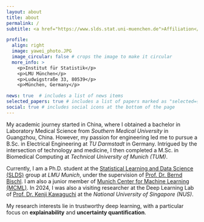 ```yaml
---
layout: about
title: about
permalink: /
subtitle: <a href="https://www.slds.stat.uni-muenchen.de">Affiliation</a>. <a href="mailto:yawei.li.muc@gmail.com">Email</a>.

profile:
  align: right
  image: yawei_photo.JPG
  image_circular: false # crops the image to make it circular
  more_info: >
    <p>Institut für Statistik</p>
    <p>LMU München</p>
    <p>Ludwigstraße 33, 80539</p>
    <p>München, Germany</p>

news: true  # includes a list of news items
selected_papers: true # includes a list of papers marked as "selected={true}"
social: true # includes social icons at the bottom of the page
---
```


My academic journey started in China, where I obtained a bachelor in Laboratory Medical 
Science from *Southern Medical University* in Guangzhou, China. However, my passion for 
engineering led me to pursue a B.Sc. in Electrical Engineering at *TU Darmstadt* in 
Germany. Intrigued by the intersection of technology and medicine, I then completed a 
M.Sc. in Biomedical Computing at *Technical University of Munich (TUM)*.

Currently, I am a Ph.D. student at the [Statistical Learning and Data Science (SLDS)](https://www.slds.stat.uni-muenchen.de) 
group at *LMU Munich*, under the supervision of [Prof. Dr. Bernd Bischl](https://www.slds.stat.uni-muenchen.de/people/bischl/). 
I am also a junior member of [Munich Center for Machine Learning (MCML)](https://mcml.ai).
In 2024, I was also a visiting researcher at the Deep Learning Lab of 
[Prof. Dr. Kenji Kawaguchi](https://www.comp.nus.edu.sg/cs/people/kenji/) at 
the *National University of Singapore (NUS)*. 

My research interests lie in trustworthy deep learning, with a particular 
focus on **explainability** and **uncertainty quantification**.
